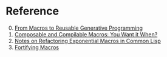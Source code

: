 # Reference

0. [From Macros to Reusable Generative Programming](https://cs.brown.edu/~sk/Publications/Papers/Published/kfd-macro-to-gen-prog/)
0. [Composable and Compilable Macros: You Want it When?](https://www-old.cs.utah.edu/plt/publications/macromod.pdf)
0. [Notes on Refactoring Exponential Macros in Common Lisp](https://arxiv.org/abs/2305.02991)
0. [Fortifying Macros](https://www2.ccs.neu.edu/racket/pubs/icfp10-cf.pdf)

